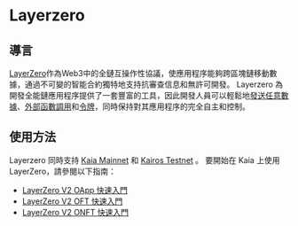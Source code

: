 # Layerzero

## 導言<a id="introduction"></a>

[LayerZero](https://docs.layerzero.network/v2)作為Web3中的全鏈互操作性協議，使應用程序能夠跨區塊鏈移動數據，通過不可變的智能合約獨特地支持抗審查信息和無許可開發。 Layerzero 為開發全能鏈應用程序提供了一套豐富的工具，因此開發人員可以輕鬆地[發送任意數據](https://docs.layerzero.network/v2/home/protocol/contract-standards#oapp)、[外部函數調用](https://docs.layerzero.network/v2/developers/evm/oapp/message-design-patterns)和[令牌](https://docs.layerzero.network/v2/home/protocol/contract-standards#oft)，同時保持對其應用程序的完全自主和控制。

## 使用方法<a id="usage"></a>

Layerzero 同時支持 [Kaia Mainnet](https://docs.layerzero.network/v2/developers/evm/technical-reference/deployed-contracts#klaytn) 和 [Kairos Testnet](https://docs.layerzero.network/v2/developers/evm/technical-reference/deployed-contracts#klaytn-baobab) 。 要開始在 Kaia 上使用 LayerZero，請參閱以下指南：

- [LayerZero V2 OApp 快速入門](https://docs.layerzero.network/v2/developers/evm/oapp/overview)
- [LayerZero V2 OFT 快速入門](https://docs.layerzero.network/v2/developers/evm/oft/quickstart)
- [LayerZero V2 ONFT 快速入門](https://docs.layerzero.network/v2/developers/evm/onft/quickstart)
